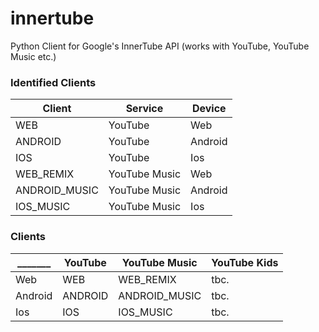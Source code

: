# innertube
Python Client for Google's InnerTube API (works with YouTube, YouTube Music etc.)

### Identified Clients

Client        | Service       | Device  |
------------- | ------------- | ------- |
WEB           | YouTube       | Web     |
ANDROID       | YouTube       | Android |
IOS           | YouTube       | Ios     |
WEB_REMIX     | YouTube Music | Web     |
ANDROID_MUSIC | YouTube Music | Android |
IOS_MUSIC     | YouTube Music | Ios     |


### Clients
_______ | YouTube | YouTube Music | YouTube Kids |
------- | ------- | ------------- | ------------ |
Web     | WEB     | WEB_REMIX     | tbc.         |
Android | ANDROID | ANDROID_MUSIC | tbc.         |
Ios     | IOS     | IOS_MUSIC     | tbc.         |
